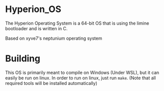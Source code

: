 # Hyperion_OS
The Hyperion Operating System is a 64-bit OS that is using the limine bootloader and is written in C.

Based on xyve7's neptunium operating system

# Building
This OS is primarily meant to compile on Windows (Under WSL), but it can easily be run on linux.
In order to run on linux, just run `make`. (Note that all required tools will be installed automatically)